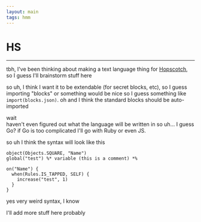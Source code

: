 ```yaml
---
layout: main
tags: hmm
---
```


# HS

___

tbh, I've been thinking about making a text language thing for [Hopscotch](https://gethopscotch.com), so I guess I'll brainstorm stuff here

so uh, I think I want it to be extendable (for secret blocks, etc), so I guess importing "blocks" or something would be nice so I guess something like `import(blocks.json)`. oh and I think the standard blocks should be auto-imported

wait  
haven't even figured out what the language will be written in so uh... I guess Go? if Go is too complicated I'll go with Ruby or even JS.

so uh I think the syntax will look like this

```
object(Objects.SQUARE, "Name")
global("test") %* variable (this is a comment) *%

on("Name") {
  when(Rules.IS_TAPPED, SELF) {
    increase("test", 1)
  }
}
```

yes very weird syntax, I know

I'll add more stuff here probably